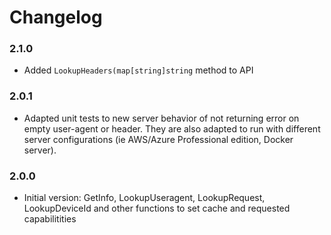 # Changelog

### 2.1.0
- Added `LookupHeaders(map[string]string` method to API

### 2.0.1
- Adapted unit tests to new server behavior of not returning error on empty user-agent or header. They are also adapted to run with different server configurations (ie AWS/Azure Professional edition, Docker server).

### 2.0.0
- Initial version: GetInfo, LookupUseragent, LookupRequest, LookupDeviceId and other functions to set cache and requested capabilitities
